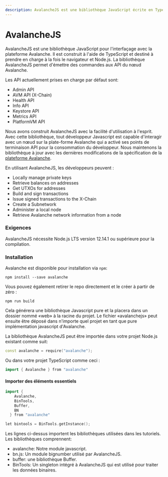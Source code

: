 ```yaml
---
description: AvalancheJS est une bibliothèque JavaScript écrite en TypesScript
---
```


# AvalancheJS



AvalancheJS est une bibliothèque JavaScript pour l'interfaçage avec la plateforme Avalanche. Il est construit à l'aide de TypeScript et destiné à prendre en charge à la fois le navigateur et Node.js. La bibliothèque AvalancheJS permet d'émettre des commandes aux API du nœud Avalanche.

Les API actuellement prises en charge par défaut sont:

* Admin API
* AVM API \(X-Chain\)
* Health API
* Info API
* Keystore API
* Metrics API
* PlatformVM API

Nous avons construit AvalancheJS avec la facilité d'utilisation à l'esprit. Avec cette bibliothèque, tout développeur Javascript est capable d'interagir avec un nœud sur la plate-forme Avalanche qui a activé ses points de terminaison API pour la consommation du développeur. Nous maintenons la bibliothèque à jour avec les dernières modifications de la spécification de la [plateforme Avalanche](../../apprendre/presentation-du-systeme/).

En utilisant AvalancheJS, les développeurs peuvent :

* Locally manage private keys
* Retrieve balances on addresses
* Get UTXOs for addresses
* Build and sign transactions
* Issue signed transactions to the X-Chain
* Create a Subnetwork
* Administer a local node
* Retrieve Avalanche network information from a node

### **Exigences**

AvalancheJS nécessite Node.js LTS version 12.14.1 ou supérieure pour la compilation.

### Installation

Avalanche est disponible pour installation via `npm`:

`npm install --save avalanche`

Vous pouvez également retirer le repo directement et le créer à partir de zéro :

`npm run build`

Cela générera une bibliothèque Javascript pure et la placera dans un dossier nommé «web» à la racine du projet. Le fichier «avalanchejs» peut ensuite être déposé dans n'importe quel projet en tant que pure implémentation javascript d'Avalanche. 

La bibliothèque AvalancheJS peut être importée dans votre projet Node.js existant comme suit:

```cpp
const avalanche = require("avalanche");
```

Ou dans votre projet TypeScript comme ceci :

```cpp
import { Avalanche } from "avalanche"
```

#### Importer des éléments essentiels <a id="importing-essentials"></a>

```cpp
import {
    Avalanche,
    BinTools,
    Buffer,
    BN
  } from "avalanche"

let bintools = BinTools.getInstance();
```

Les lignes ci-dessus importent les bibliothèques utilisées dans les tutoriels. Les bibliothèques comprennent:

* avalanche: Notre module javascript.
* bn.js: Un module bignumber utilisé par AvalancheJS.
* buffer: une bibliothèque Buffer.
* BinTools: Un singleton intégré à AvalancheJS qui est utilisé pour traiter les données binaires.

